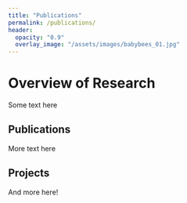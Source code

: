 ```yaml
---
title: "Publications"
permalink: /publications/
header:
  opacity: "0.9"
  overlay_image: "/assets/images/babybees_01.jpg"
---
```


# Overview of Research

Some text here

## Publications

More text here  

## Projects

And more here!